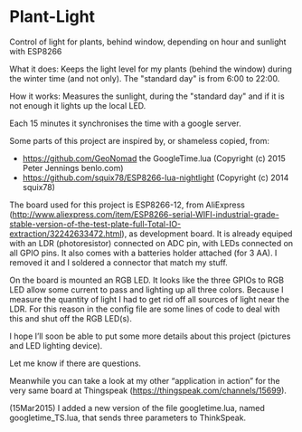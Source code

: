 # Plant-Light
Control of light for plants, behind window, depending on hour and sunlight with ESP8266

What it does:
Keeps the light level for my plants (behind the window) during the winter time (and not only).
The "standard day" is from 6:00 to 22:00.

How it works:
Measures the sunlight, during the "standard day" and if it is not enough it lights up the local LED.

Each 15 minutes it synchronises the time with a google server.

Some parts of this project are inspired by, or shameless copied, from:
  - https://github.com/GeoNomad   the GoogleTime.lua (Copyright (c) 2015 Peter Jennings benlo.com)
  - https://github.com/squix78/ESP8266-lua-nightlight (Copyright (c) 2014 squix78)
    
The board used for this project is ESP8266-12, from AliExpress (http://www.aliexpress.com/item/ESP8266-serial-WIFI-industrial-grade-stable-version-of-the-test-plate-full-Total-IO-extraction/32242633472.html), as development board. It is already equiped with an LDR (photoresistor) connected on ADC pin, with LEDs connected on all GPIO pins. It also comes with a batteries holder attached (for 3 AA). I removed it and I soldered a connector that match my stuff.

On the board is mounted an RGB LED. It looks like the three GPIOs to RGB LED allow some current to pass and lighting up all three colors. Because I measure the quantity of light I had to get rid off all sources of light near the LDR. For this reason in the config file are some lines of code to deal with this and shut off the RGB LED(s).

I hope I’ll soon be able to put some more details about this project (pictures and LED lighting device).

Let me know if there are questions.

Meanwhile you can take a look at my other “application in action” for the very same board at Thingspeak (https://thingspeak.com/channels/15699).

(15Mar2015)
I added a new version of the file googletime.lua, named googletime_TS.lua, that sends three parameters to ThinkSpeak.
